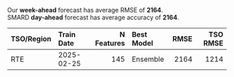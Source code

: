 
Our __week-ahead__ forecast has average RMSE of __2164__.  
SMARD __day-ahead__ forecast has average accuracy of __2164__. 
    
| TSO/Region   | Train Date   |   N Features | Best Model   |   RMSE |   TSO RMSE |
|:-------------|:-------------|-------------:|:-------------|-------:|-----------:|
| RTE          | 2025-02-25   |          145 | Ensemble     |   2164 |       1214 |
